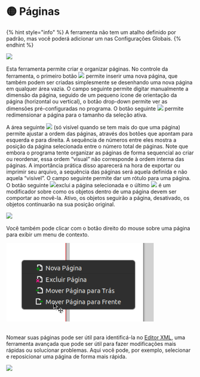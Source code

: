 # 🟡 Páginas

{% hint style="info" %}
A ferramenta não tem um atalho definido por padrão, mas você poderá adicionar um nas Configurações Globais.
{% endhint %}

![](https://lh5.googleusercontent.com/pptMX\_pgvHp9IKLDskQuBM8m5HY4Cttwp\_dj9kMzFt6FrZVtccZKt8IjTUwaMl7kpyDe0Vla0rU9MU1zVeqMsIW-AYj2Vde1X-X9emm2saosEF9hcV2mWjIKm1tq-t\_AGaWbSnYDb1Lo5kG1aA)

Esta ferramenta permite criar e organizar páginas. No controle da ferramenta, o primeiro botão ![](https://lh3.googleusercontent.com/DyFsrSMDQg3HwdrXKcP8k3TlA-JaXKnFO\_91W71fh0VgCUK5NtTSZLUwUumrZF49IK4F2AGAIHZPDkq-YKvMdWBt4CcOQNdxOKvnS0dFT71sVlbYIClWpBNNwkpfj3ri\_WYv1PcokkDzKHGevw) permite inserir uma nova página, que também podem ser criadas simplesmente se desenhando uma nova página em qualquer área vazia. O campo seguinte permite digitar manualmente a dimensão da página, seguido de um pequeno ícone de orientação da página (horizontal ou vertical), o botão drop-down permite ver as dimensões pré-configuradas no programa. O botão seguinte ![](https://lh6.googleusercontent.com/l7Y9Sx3YoYGDaNS0-N3mxf2xoc0g1z5X4PHm-CQb6\_Sg0GsuZu9hLGC8q2O00Y6Ya7C3vp2O9V4Fi154zzHmCo3jxspJ-K6elKPSzO7pdDw5dHJJtbNSu3YnRV1fMmfBtuPMILAkHsSkI9h0zQ) permite redimensionar a página para o tamanho da seleção ativa.

A área seguinte ![](https://lh5.googleusercontent.com/HrcsMBmKzlIXcCbcbnrYS5d1f3qBfz0wtnVrvpy4Ev5dPgtNW59beR\_ipTKdBK8oux-Fsci0BgCxQ\_dZwxcOHoGquuHOjzYpnsM4vcHNoUslbpG4qh3bp1Oig\_BpUhvRq8C1QcYb5TIOjIM-DQ) (só visível quando se tem mais do que uma página) permite ajustar a ordem das páginas, através dos botões que apontam para esquerda e para direita. A sequência de números entre eles mostra a posição da página selecionada entre o número total de páginas. Note que embora o programa tente organizar as páginas de forma sequencial ao criar ou reordenar, essa ordem “visual” não corresponde à ordem interna das páginas. A importância prática disso aparecerá na hora de exportar ou imprimir seu arquivo, a sequência das páginas será aquela definida e não aquela “visível”. O campo seguinte permite dar um rótulo para uma página. O botão seguinte ![](https://lh6.googleusercontent.com/dlksnqHSFo\_\_2SU3Bpw-NoEttt1HVB2JV5a8JupQ3dKRwMAIFQKmPplkJdSpsmGAP5W9foH2TeFyDARo4dGLlQPOLrZ-RujEoy4R48zp1XWtVslhuCdiN\_MmRfaybRmclSwy80EIuGjeOTfrSw)exclui a página selecionada e o último ![](https://lh6.googleusercontent.com/9qOLvxZ22GqS0lovmMoco201E68R6l4kkl4alRtZsROZgMDWSg6dYJre8lSGZsVF1TGu-oyNbCex0-MSS93UTScfGxIRx2jJL2vBn03QwSCP5x2dPXWbGBiv2L\_Ec80vly3TbCOnBEObROz1dg) é um modificador sobre como os objetos dentro de uma página devem ser comportar ao movê-la. Ativo, os objetos seguirão a página, desativado, os objetos continuarão na sua posição original.

![](https://lh6.googleusercontent.com/fT3lnBroLz9oeL89L8Ppm86i7gjRWz0lxygvIJBV0kiFWKKiOiwuE825uvVeqsrGBdnhquDpuQyH7yShoMBuqpWeSh4GgyS6sYvxX\_kpNniBWarugrC8aTm1C1mVmE71P9kmu4Jy0yyWd2\_1-A)

Você também pode clicar com o botão direito do mouse sobre uma página para exibir um menu de contexto.

![](<../.gitbook/assets/image (54) (1) (1).png>)

\
Nomear suas páginas pode ser útil para identificá-la no [Editor XML](../paineis/editor-xml.md), uma ferramenta avançada que pode ser útil para fazer modificações mais rápidas ou solucionar problemas. Aqui você pode, por exemplo, selecionar e reposicionar uma página de forma mais rápida.&#x20;

![](https://lh6.googleusercontent.com/As02Q6J2\_8Y0RNGyl9YhnvHtHM9vLpnqMlMeuA3vYqoPoPgaBGBzxZQOC1-33B8-7D74fgBzqBz8j2qdZM46lQaDfWGZwQmkNV7zLWRbYlmmyCJIn2w1I8pJsxgfQJaYQDMDs8LLv3LRpOfBgQ)
